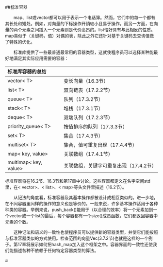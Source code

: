 ##标准容器

&emsp;&emsp;map、list或vector都可以用于表示一个电话簿。然而，它们中的每一个都有其长处和短处。例如，对向量的下标操作开销较小且易于操作，而另一方面，在向量的两个元素之间插入一个元素则是代价高昂的。list恰好具有与此相反的性质。map类似于（关键码，值）对偶的表，除此之外它还针对基于关键码去查询值做了特殊的优化。

&emsp;&emsp;标准库提供了一些最普通最常用的容器类型，这就使程序员可以选择某种能最好地满足其实际应用需要的容器：

|标准库容器的总结||
|:--|:--|
|vector< T>|变长向量（16.3节）|
|list< T>|双向链表（17.2.2节）|
|queue< T>|队列（17.3.2节）|
|stack< T>|堆栈（17.3.1节）|
|deque< T>|双端队列（17.2.3节）|
|priority_queue< T>|按值排序的队列（17.3.3节）|
|set< T>|集合（17.4.3节）|
|multiset< T>|集合，值可重复出现（17.4.4节）|
|map< key, value>|关联数组（17.4.1节）|
|multimap< key, value>|关联数组，关键字可重复出现（17.4.2节）|

标准容器将在16.2节、16.3节和第17章中讨论。这些容器都定义在名字空间std里，在< vector>、< list>、< map>等头文件里描述（16.2节）。

&emsp;&emsp;从记法的角度看，标准容器及其基本操作都被设计成相互类似的。进一步地，在不同容器里同样的操作的意义也是等价的。一般来说，许多基本操作适用于各种种类的容器。举例来说，push_back()能用于（以合理的效率）将一个元素加到一个vector或一个list的最后，每个容器都有一个size()成员函数，它们都返回容器中元素的个数。

&emsp;&emsp;这种记法和语义的一致性也使程序员可以提供新的容器类型，并使它们能按照与标准容器类似的方式使用。检查范围的向量Vec(3.7.2节)也就是这样的一个例子。第17章将展示如何把hash_map加入这个框架之中。容器界面的一致性还使我们能描述各种不依赖于任何特定容器类型的算法。

🔚